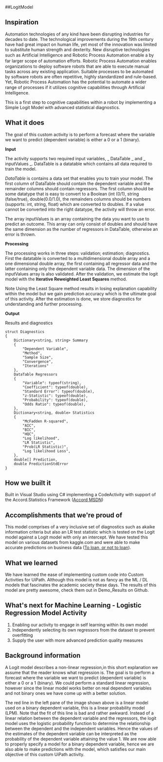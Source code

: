 ##LogitModel

## Inspiration

Automation technologies of any kind have been disrupting industries for decades to date. The technological improvements during the 19th century have had great impact on human life, yet most of the innovation was limited to substitute human strength and dexterity. New disruptive technologies such as Artiﬁcial Intelligence and Robotic Process Automation enable a by far larger scope of automation eﬀorts. Robotic Process Automation enables organizations to deploy software robots that are able to execute manual tasks across any existing application. Suitable processes to be automated by software robots are often repetitive, highly standardized and rule-based. Yet, Robotic Process Automation has the potential to automate a wider range of processes if it utilizes cognitive capabilities through Artiﬁcial Intelligence.

This is a first step to cognitive capabilities within a robot by implementing a Simple Logit Model with advanced statistical diagnostics.

## What it does

The goal of this custom activity is to perform a forecast where the variable we want to predict (dependent variable) is either a 0 or a 1 (binary).

**Input**

The activity supports two required input variables, _ DataTable _ and _ inputValues _. DataTable is a datatable which contains all data required to train the model. 

_DataTable_ is contains a data set that enables you to train your model. The first column of DataTable should contain the dependent variable and the remainder columns should contain regressors. The first column should be some datatype that is easy to convert to a Boolean (int (0/1), string (false/true), double(0.0/1.0), the remainders columns should be numbers (supports: int, string, float) which are converted to doubles. If a value cannot be converted into the right datatype, the activity will throw an error. 

The array inputValues is an array containing the data you want to use to predict an outcome. This array can only consist of doubles and should have the same dimension as the number of regressors in DataTable, otherwise an error is thrown.

**Processing**

The processing works in three steps: validation; estimation; diagnostics. First the datatable is  converted to a multidimensional double array and a one dimensional double array, the first containing all regressor data and the latter containing only the dependent variable data. The dimension of the inputValues array is also validated. After the validation, we estimate the logit model with the **Iterative Reweighted Least Squares** method. 

Note
Using the Least Square method results in losing explanation capability within the model but we gain prediction accuracy which is the ultimate goal of this activity. After the estimation is done, we store diagnostics for understanding and further processing.

**Output**

Results and diagnostics
```
struct Diagnostics
{
    Dictionary<string, string> Summary
    {
        "Dependent Variable",
        "Method",
        "Sample Size",
        "Convergence",
        "Iterations"
    },
    DataTable Regressors
    {
        "Variable": typeof(string),
        "Coefficient": typeof(double),
        "Standard Error": typeof(double),
        "z-Statistic": typeof(double),
        "Probability": typeof(double),
        "Odds Ratio": typeof(double),
    },
    Dictionary<string, double> Statistics
    {
        "McFadden R-squared",
        "AIC",
        "BIC",
        "HQC",
        "Log likelihood",
        "LR Statistic",
        "Prob(LR Statistic)",
        "Log likelihood Loss",
    },
    double[] Prediction,
    double PredictionStdError
}
```

## How we built it

Built in Visual Studio using C# implementing a CodeActivity with support of the Accord.Statistics Framework ([Accord MSDN](http://accord-framework.net/docs/html/N_Accord_Statistics.htm))

## Accomplishments that we're proud of

This model comprises of a very inclusive set of diagnostics such as akaike information criteria but also an LR test statistic which is tested on the Logit model against a Logit model with only an intercept. We have tested this model on various datasets from kaggle.com and were able to make accurate predictions on business data ([To loan, or not to loan](https://www.kaggle.com/c/to-loan-or-not-to-loan/data)). 

## What we learned

We have learned the ease of implementing custom code into Custom Activities for UiPath. Although this model is not as fancy as the ML / DL models that fascinates the academic society these days. The results of this model are pretty awesome, check them out in Demo_Results on Github.

## What's next for Machine Learning - Logistic Regression Model Activity

1. Enabling our activity to engage in self learning within its own model
2. Independently selecting its own regressors from the dataset to prevent overfitting 
3. Supply the user with more advanced prediction quality measures


## Background information

A Logit model describes a non-linear regression,in this short explanation we assume that the reader knows what regression is. The goal is to perform a forecast where the variable we want to predict (dependent variable) is either a 0 or a 1 (binary). We could perform a standard linear regression, however since the linear model works better on real dependent variables and not binary ones we have come up with a better solution.

The red line in the left pane of the image shown above is a linear model used on a binary dependent variable, this is a linear probability model (LPM). Note that the fit of this line is bad and rather awkward. Instead of a linear relation between the dependent variable and the regressors, the logit model uses the logistic probability function to determine the relationship between the dependent and the independent variables. Hence the values of the estimates of the dependent variable can be interpreted as the probability of the dependent variable attaining the value 1. We are now able to properly specify a model for a binary dependent variable, hence we are also able to make predictions with the model, which satisfies our main objective of this custom UiPath activity.
